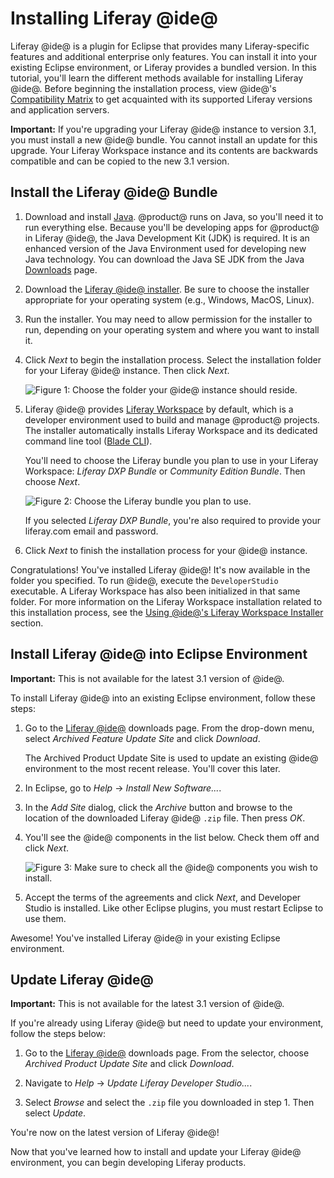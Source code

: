 # Installing Liferay @ide@ [](id=installing-liferay-ide)

Liferay @ide@ is a plugin for Eclipse that provides many Liferay-specific
features and additional enterprise only features. You can install it into your
existing Eclipse environment, or Liferay provides a bundled version. In this
tutorial, you'll learn the different methods available for installing Liferay
@ide@. Before beginning the installation process, view @ide@'s
[Compatibility Matrix](https://web.liferay.com/group/customer/dxp/support/compatibility-matrix/developer-tools)
to get acquainted with its supported Liferay versions and application servers.

**Important:** If you're upgrading your Liferay @ide@ instance to version 3.1,
you must install a new @ide@ bundle. You cannot install an update for this
upgrade. Your Liferay Workspace instance and its contents are backwards
compatible and can be copied to the new 3.1 version.

## Install the Liferay @ide@ Bundle [](id=install-the-liferay-developer-studio-bundle)

1.  Download and install [Java](http://java.oracle.com). @product@ runs on Java,
    so you'll need it to run everything else. Because you'll be developing apps
    for @product@ in Liferay @ide@, the Java Development Kit (JDK) is required.
    It is an enhanced version of the Java Environment used for developing new
    Java technology. You can download the Java SE JDK from the Java
    [Downloads](http://www.oracle.com/technetwork/java/javase/downloads/index.html)
    page. 

2.  Download the
    [Liferay @ide@ installer](https://web.liferay.com/group/customer/dxp/downloads/developer-tools).
    Be sure to choose the installer appropriate for your operating system (e.g.,
    Windows, MacOS, Linux).

3.  Run the installer. You may need to allow permission for the installer to run,
    depending on your operating system and where you want to install it.

4.  Click *Next* to begin the installation process. Select the installation
    folder for your Liferay @ide@ instance. Then click *Next*.

    ![Figure 1: Choose the folder your @ide@ instance should reside.](../../../images-dxp/dev-studio-install.png)

5.  Liferay @ide@ provides
    [Liferay Workspace](/develop/tutorials/-/knowledge_base/7-0/liferay-workspace)
    by default, which is a developer environment used to build and manage
    @product@ projects. The installer automatically installs Liferay Workspace
    and its dedicated command line tool
    ([Blade CLI](/develop/tutorials/-/knowledge_base/7-0/blade-cli)).

    You'll need to choose the Liferay bundle you plan to use in your Liferay
    Workspace: *Liferay DXP Bundle* or *Community Edition Bundle*. Then choose
    *Next*.

    ![Figure 2: Choose the Liferay bundle you plan to use.](../../../images-dxp/dev-studio-bundle-selection.png)

    If you selected *Liferay DXP Bundle*, you're also required to
    provide your liferay.com email and password.

6.  Click *Next* to finish the installation process for your @ide@ instance.

Congratulations! You've installed Liferay @ide@! It's now available in the
folder you specified. To run @ide@, execute the `DeveloperStudio` executable. A
Liferay Workspace has also been initialized in that same folder. For more
information on the Liferay Workspace installation related to this installation
process, see the
[Using @ide@'s Liferay Workspace Installer](/develop/tutorials/-/knowledge_base/7-0/using-developer-studios-liferay-workspace-installer)
section.

## Install Liferay @ide@ into Eclipse Environment [](id=install-liferay-developer-studio-into-eclipse-environment)

**Important:** This is not available for the latest 3.1 version of @ide@.

To install Liferay @ide@ into an existing Eclipse environment, follow these
steps:

1.  Go to the
    [Liferay @ide@](https://web.liferay.com/group/customer/dxp/downloads/developer-tools)
    downloads page. From the drop-down menu, select *Archived Feature Update
    Site* and click *Download*.

    The Archived Product Update Site is used to update an existing @ide@
    environment to the most recent release. You'll cover this later.

2.  In Eclipse, go to *Help* &rarr; *Install New Software...*. 

3.  In the *Add Site* dialog, click the *Archive* button and browse to the
    location of the downloaded Liferay @ide@ `.zip` file. Then press *OK*.

4.  You'll see the @ide@ components in the list below. Check them off and click
    *Next*.

    ![Figure 3: Make sure to check all the @ide@ components you wish to install.](../../../images-dxp/dev-studio-zip-install.png)

5.  Accept the terms of the agreements and click *Next*, and Developer Studio is
    installed. Like other Eclipse plugins, you must restart Eclipse to use them.

Awesome! You've installed Liferay @ide@ in your existing Eclipse environment.

## Update Liferay @ide@ [](id=update-liferay-developer-studio)

**Important:** This is not available for the latest 3.1 version of @ide@.

If you're already using Liferay @ide@ but need to update your environment,
follow the steps below:

1.  Go to the
    [Liferay @ide@](https://web.liferay.com/group/customer/dxp/downloads/developer-tools)
    downloads page. From the selector, choose *Archived Product Update Site* and
    click *Download*.

2.  Navigate to *Help* &rarr; *Update Liferay Developer Studio...*.

3.  Select *Browse* and select the `.zip` file you downloaded in step 1. Then
    select *Update*.

You're now on the latest version of Liferay @ide@!

Now that you've learned how to install and update your Liferay @ide@
environment, you can begin developing Liferay products.

<!-- The information below should be uncommented when Dev Studio 3.1 is
available to update from original GA release. Since Dev Studio must be
reinstalled when upgrading from 3.0 to 3.1, this should not be documented. -Cody
-->

<!--

Update Liferay @ide@

If you already have @ide@ installed, you can easily update it using an update
site URL.

1.  Select *Help* &rarr; *Install New Software*. 

2.  In your browser, go to the
    [Liferay @ide@](https://web.liferay.com/group/customer/dxp/downloads/developer-tools)
    page. Copy the URL to the update site.

    [Figure 1: Liferay provides two update sites: stable for those who want a well-tested environment, and milestone for those who like the bleeding edge.](../../../images/liferay-ide-download.png)

3.  Go back to Eclipse and click the *Add* button to add a repository. 

4.  Type *Liferay IDE* into the Name field and paste the URL into the Location 
    field. 

5.  You'll see the Liferay @ide@ components in the list below. Check them off and
    click *Next*. 

6.  Accept the terms of the agreements and click *Next*, and Liferay @ide@ is
    installed. Like other Eclipse plugins you'll have to restart Eclipse to
    enable it.
-->
